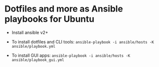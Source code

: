# Dotfiles and more as Ansible playbooks for Ubuntu

- Install ansible v2+

- To install dotfiles and CLI tools: `ansible-playbook -i ansible/hosts -K ansible/playbook.yml`
- To install GUI apps: `ansible-playbook -i ansible/hosts -K ansible/playbook_gui.yml`